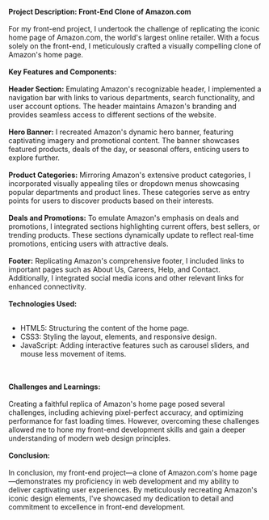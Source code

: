 <!-- Things related to my project -->
**Project Description: Front-End Clone of Amazon.com**
<br> <br>
For my front-end project, I undertook the challenge of replicating the iconic home page of Amazon.com, the world's largest online retailer. With a focus solely on the front-end, I meticulously crafted a visually compelling clone of Amazon's home page.
<br> <br>
**Key Features and Components:**
<br> <br>
**Header Section:** Emulating Amazon's recognizable header, I implemented a navigation bar with links to various departments, search functionality, and user account options. The header maintains Amazon's branding and provides seamless access to different sections of the website.
<br> <br>
**Hero Banner:** I recreated Amazon's dynamic hero banner, featuring captivating imagery and promotional content. The banner showcases featured products, deals of the day, or seasonal offers, enticing users to explore further.
<br> <br>
**Product Categories:** Mirroring Amazon's extensive product categories, I incorporated visually appealing tiles or dropdown menus showcasing popular departments and product lines. These categories serve as entry points for users to discover products based on their interests.
<br> <br>
**Deals and Promotions:** To emulate Amazon's emphasis on deals and promotions, I integrated sections highlighting current offers, best sellers, or trending products. These sections dynamically update to reflect real-time promotions, enticing users with attractive deals.
<br> <br>
**Footer:** Replicating Amazon's comprehensive footer, I included links to important pages such as About Us, Careers, Help, and Contact. Additionally, I integrated social media icons and other relevant links for enhanced connectivity.
<br> <br>
**Technologies Used:**
<br> <br>
- HTML5: Structuring the content of the home page.
- CSS3: Styling the layout, elements, and responsive design.
- JavaScript: Adding interactive features such as carousel sliders, and mouse less movement of items.

<br> <br>
**Challenges and Learnings:**
<br> <br>
Creating a faithful replica of Amazon's home page posed several challenges, including achieving pixel-perfect accuracy, and optimizing performance for fast loading times. However, overcoming these challenges allowed me to hone my front-end development skills and gain a deeper understanding of modern web design principles.
<br> <br>
**Conclusion:**
<br> <br>
In conclusion, my front-end project—a clone of Amazon.com's home page—demonstrates my proficiency in web development and my ability to deliver captivating user experiences. By meticulously recreating Amazon's iconic design elements, I've showcased my dedication to detail and commitment to excellence in front-end development.
